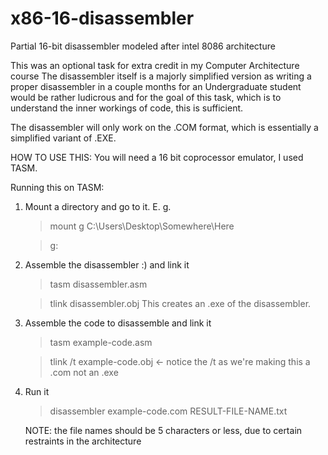 # x86-16-disassembler
Partial 16-bit disassembler modeled after intel 8086 architecture

This was an optional task for extra credit in my Computer Architecture course
The disassembler itself is a majorly simplified version as writing a proper disassembler in a couple months for an Undergraduate student would be rather ludicrous and for the goal of this task, which is to understand the inner workings of code, this is sufficient.

The disassembler will only work on the .COM format, which is essentially a simplified variant of .EXE.

HOW TO USE THIS:
You will need a 16 bit coprocessor emulator, I used TASM.

Running this on TASM:
1. Mount a directory and go to it. E. g. 
    >mount g C:\Users\Desktop\Somewhere\Here
    
    >g:
2. Assemble the disassembler :) and link it
    >tasm disassembler.asm
    
    >tlink disassembler.obj
This creates an .exe of the disassembler.
3. Assemble the code to disassemble and link it
    >tasm example-code.asm
    
    >tlink /t example-code.obj  <- notice the /t as we're making this a .com not an .exe
4. Run it
    >disassembler example-code.com RESULT-FILE-NAME.txt
    
    NOTE: the file names should be 5 characters or less, due to certain restraints in the architecture
